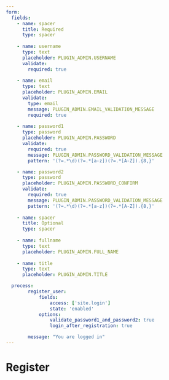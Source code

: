 ```yaml
---
form:
  fields:
    - name: spacer
      title: Required
      type: spacer
  
    - name: username
      type: text
      placeholder: PLUGIN_ADMIN.USERNAME
      validate:
        required: true
    
    - name: email
      type: text
      placeholder: PLUGIN_ADMIN.EMAIL
      validate:
        type: email
        message: PLUGIN_ADMIN.EMAIL_VALIDATION_MESSAGE
        required: true
        
    - name: password1
      type: password
      placeholder: PLUGIN_ADMIN.PASSWORD
      validate:
        required: true
        message: PLUGIN_ADMIN.PASSWORD_VALIDATION_MESSAGE
        pattern: '(?=.*\d)(?=.*[a-z])(?=.*[A-Z]).{8,}'

    - name: password2
      type: password
      placeholder: PLUGIN_ADMIN.PASSWORD_CONFIRM
      validate:
        required: true
        message: PLUGIN_ADMIN.PASSWORD_VALIDATION_MESSAGE
        pattern: '(?=.*\d)(?=.*[a-z])(?=.*[A-Z]).{8,}'
        
    - name: spacer
      title: Optional
      type: spacer
        
    - name: fullname
      type: text
      placeholder: PLUGIN_ADMIN.FULL_NAME   
    
    - name: title
      type: text
      placeholder: PLUGIN_ADMIN.TITLE   

  process:
        register_user:
            fields:
                access: ['site.login']
                state: 'enabled'
            options:
                validate_password1_and_password2: true
                login_after_registration: true

        message: "You are logged in"
---
```


# Register
